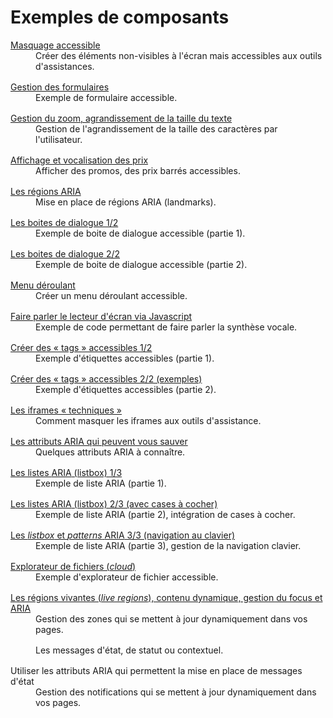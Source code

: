 # Exemples de composants
<script>$(document).ready(function () {
    setBreadcrumb([{"label":"Exemples de composants"}]);
});</script>

<style>
    dt a {text-decoration: underline;}
    dd {margin-bottom: 1rem;}
</style>

<dl>
    <dt><a href="exemples/masquage/index.html">Masquage accessible</a></dt>
    <dd>Créer des éléments non-visibles à l'écran mais accessibles aux outils d'assistances.</dd>
    <dt><a href="exemples/formulaire/index.html">Gestion des formulaires</a><dt>
    <dd>Exemple de formulaire accessible.</dd>
    <dt><a href="exemples/zoom/index.html">Gestion du zoom, agrandissement de la taille du texte</a><dt>
    <dd>Gestion de l'agrandissement de la taille des caractères par l'utilisateur.</dd>
    <dt><a href="exemples/prix/index.html">Affichage et vocalisation des prix</a><dt>
    <dd>Afficher des promos, des prix barrés accessibles.</dd>
    <dt><a href="exemples/landmarks/index.html">Les régions ARIA</a><dt>
    <dd>Mise en place de régions ARIA (<span lang="en">landmarks</span>).</dd>
    <dt><a href="exemples/role-dialog/role-dialog.html">Les boites de dialogue 1/2</a><dt>
    <dd>Exemple de boite de dialogue accessible (partie 1).</dd>
    <dt><a href="exemples/role-dialog2/role-dialog.html">Les boites de dialogue 2/2</a><dt>
    <dd>Exemple de boite de dialogue accessible (partie 2).</dd>
    <dt><a href="exemples/simple-menu/simple-menu.html">Menu déroulant</a><dt>
    <dd>Créer un menu déroulant accessible.</dd>
    <dt><a href="exemples/speak/index.html">Faire parler le lecteur d'écran via Javascript</a><dt>
    <dd>Exemple de code permettant de faire parler la synthèse vocale.</dd>
    <dt><a href="exemples/tag/index.html">Créer des «&nbsp;tags&nbsp;» accessibles 1/2</a><dt>
    <dd>Exemple d'étiquettes accessibles (partie 1).</dd>
    <dt><a href="exemples/tag-exemples/index.html">Créer des «&nbsp;tags&nbsp;» accessibles 2/2 (exemples)</a><dt>
    <dd>Exemple d'étiquettes accessibles (partie 2).</dd>
    <dt><a href="exemples/iframes-techniques/index.html">Les <span lang="en">iframes</span> «&nbsp;techniques&nbsp;»</a><dt>
    <dd>Comment masquer les <span lang="en">iframes</span> aux outils d'assistance.</dd>
    <dt><a href="label-ledby-describedby.html">Les attributs ARIA qui peuvent vous sauver</a><dt>
    <dd>Quelques attributs ARIA à connaître.</dd>
    <dt><a href="exemples/listbox/index.html">Les listes <abbr>ARIA</abbr> (listbox) 1/3</a><dt>
    <dd>Exemple de liste ARIA (partie 1).</dd>
    <dt><a href="exemples/check-listbox/index.html">Les listes <abbr>ARIA</abbr> (listbox) 2/3 (avec cases à cocher)</a><dt>
    <dd>Exemple de liste ARIA (partie 2), intégration de cases à cocher.</dd>
    <dt><a href="exemples/listbox-pattern-aria/index.html">Les <i lang="en">listbox</i> et <i lang="en">patterns</i> <abbr>ARIA</abbr> 3/3 (navigation au clavier)</a><dt>
    <dd>Exemple de liste ARIA (partie 3), gestion de la navigation clavier.</dd>
    <dt><a href="exemples/files/index.html">Explorateur de fichiers (<i lang="en">cloud</i>)</a><dt>
    <dd>Exemple d'explorateur de fichier accessible.</dd>
    <dt><a href="exemples/dynFocus/index.html">Les régions vivantes (<i lang="en">live regions</i>), contenu dynamique, gestion du focus et <abbr>ARIA</abbr></a></dt>
    <dd>Gestion des zones qui se mettent à jour dynamiquement dans vos pages.</dd>
    <dd>Les messages d'état, de statut ou contextuel.</dd>
    <dt>Utiliser les attributs <abbr>ARIA</abbr> qui permettent la mise en place de messages d'état</a></dt>
    <dd>Gestion des notifications qui se mettent à jour dynamiquement dans vos pages.</dd>
</dl>
<!--  This file is part of a11y-guidelines | Our vision of mobile & web accessibility guidelines and best practices, with valid/invalid examples.
 Copyright (C) 2016  Orange SA
 See the Creative Commons Legal Code Attribution-ShareAlike 3.0 Unported License for more details (LICENSE file). -->